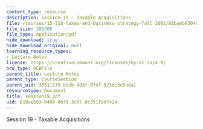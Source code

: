 ```yaml
---
content_type: resource
description: Session 19 - Taxable Acquisitions
file: /courses/15-518-taxes-and-business-strategy-fall-2002/81baeb93040806313c97dc351f9df424_session19.pdf
file_size: 289306
file_type: application/pdf
hide_download: true
hide_download_original: null
learning_resource_types:
- Lecture Notes
license: https://creativecommons.org/licenses/by-nc-sa/4.0/
ocw_type: OCWFile
parent_title: Lecture Notes
parent_type: CourseSection
parent_uid: 33511179-bd1b-4d3f-07ef-573dc3c5ada1
resourcetype: Document
title: session19.pdf
uid: 81baeb93-0408-0631-3c97-dc351f9df424
---
```

Session 19 - Taxable Acquisitions